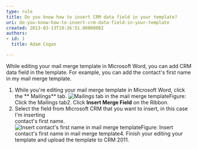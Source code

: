 ```yaml
---
type: rule
title: Do you know how to insert CRM data field in your template?
uri: do-you-know-how-to-insert-crm-data-field-in-your-template
created: 2013-03-13T19:26:51.0000000Z
authors:
- id: 1
  title: Adam Cogan

---
```


 
While editing your mail merge template in Microsoft Word, you can add CRM data field in the template. For example, you can add the contact's first name in my mail merge template.
 
1. While you're editing your mail merge template in Microsoft Word, click the **  Mailings** tab.
![Mailings tab in the mail merge template](/Communication/Rules-to-Better-CRM-Mail-Merge/PublishingImages/insert-mail-merge-1.jpg)Figure: Click the Mailings tab2. Click **Insert Merge Field** on the Ribbon.
3. Select the field from Microsoft CRM that you want to insert, in this case I'm inserting<br>                            contact's first name.
![Insert contact's first name in mail merge template](/Communication/Rules-to-Better-CRM-Mail-Merge/PublishingImages/insert-mail-merge-2.jpg)Figure: Insert contact's first name in mail merge template4. Finish your editing your template and upload the template to CRM 2011.


